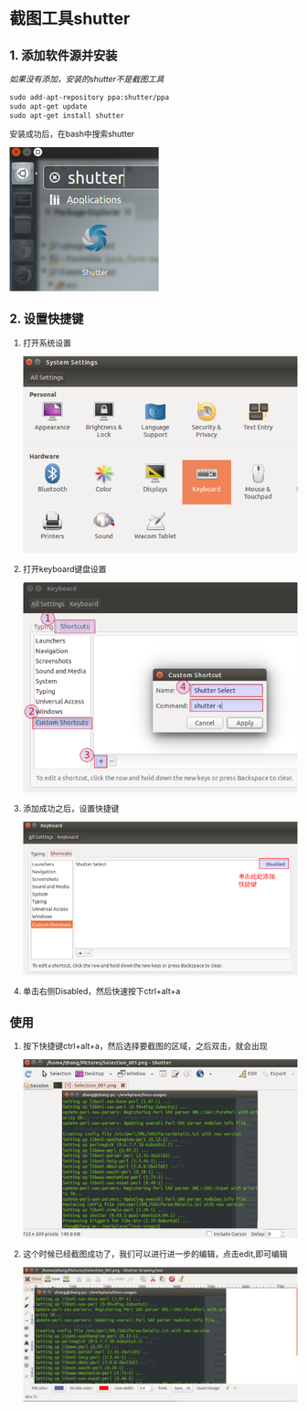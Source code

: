 # 截图工具shutter

## 1. 添加软件源并安装

*如果没有添加，安装的shutter不是截图工具*

```shell
sudo add-apt-repository ppa:shutter/ppa
sudo apt-get update
sudo apt-get install shutter
```

安装成功后，在bash中搜索shutter

![shutter.png](./images/shutter.png)

## 2. 设置快捷键

1. 打开系统设置

    ![keyboard.png](./images/keyboard.png)

2. 打开keyboard键盘设置

    ![keyboard-02.png](./images/keyboard-02.png)

3. 添加成功之后，设置快捷键

    ![keyboard-3.png](./images/keyboard-3.png)

4. 单击右侧Disabled，然后快速按下ctrl+alt+a

## 使用

1. 按下快捷键ctrl+alt+a，然后选择要截图的区域，之后双击，就会出现

    ![shutter-01.png](./images/shutter-01.png)

2. 这个时候已经截图成功了，我们可以进行进一步的编辑，点击edit,即可编辑

    ![shutter-02.png](./images/shutter-02.png)